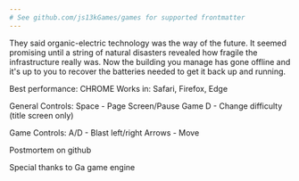 ```yaml
---
# See github.com/js13kGames/games for supported frontmatter
---
```

They said organic-electric technology was the way of the future. It seemed promising until a string of natural disasters revealed how fragile the infrastructure really was. Now the building you manage has gone offline and it's up to you to recover the batteries needed to get it back up and running.

Best performance: CHROME
Works in: Safari, Firefox, Edge

General Controls:
Space - Page Screen/Pause Game
D - Change difficulty (title screen only)

Game Controls:
A/D - Blast left/right
Arrows - Move

Postmortem on github

Special thanks to Ga game engine